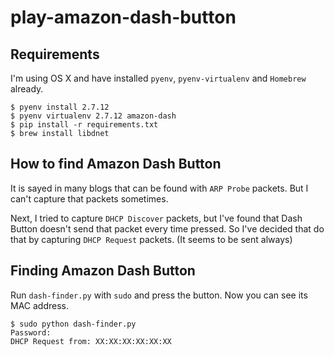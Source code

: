 # play-amazon-dash-button

## Requirements
I'm using OS X and have installed `pyenv`, `pyenv-virtualenv` and `Homebrew` already.

``` shell
$ pyenv install 2.7.12
$ pyenv virtualenv 2.7.12 amazon-dash
$ pip install -r requirements.txt
$ brew install libdnet
```

## How to find Amazon Dash Button
It is sayed in many blogs that can be found with `ARP Probe` packets.
But I can't capture that packets sometimes.

Next, I tried to capture `DHCP Discover` packets, but I've found that Dash Button doesn't send that packet every time pressed.
So I've decided that do that by capturing `DHCP Request` packets. (It seems to be sent always)

## Finding Amazon Dash Button
Run `dash-finder.py` with `sudo` and press the button.
Now you can see its MAC address.

``` shell
$ sudo python dash-finder.py
Password:
DHCP Request from: XX:XX:XX:XX:XX:XX
```
